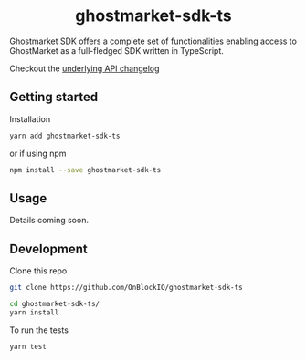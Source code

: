 <div align="center">
  <h1>ghostmarket-sdk-ts</h1>
</div>


Ghostmarket SDK offers a complete set of functionalities enabling access to GhostMarket as a full-fledged SDK written in TypeScript. 

Checkout the [underlying API changelog](https://github.com/OnBlockIO/ghostnarket-js/blob/main/CHANGELOG.md)

## Getting started
Installation
```bash
yarn add ghostmarket-sdk-ts
```
or if using npm
```bash
npm install --save ghostmarket-sdk-ts
```

## Usage
Details coming soon.

## Development
Clone this repo
```bash
git clone https://github.com/OnBlockIO/ghostmarket-sdk-ts
```
```bash
cd ghostmarket-sdk-ts/
yarn install
```

To run the tests
```bash
yarn test
```